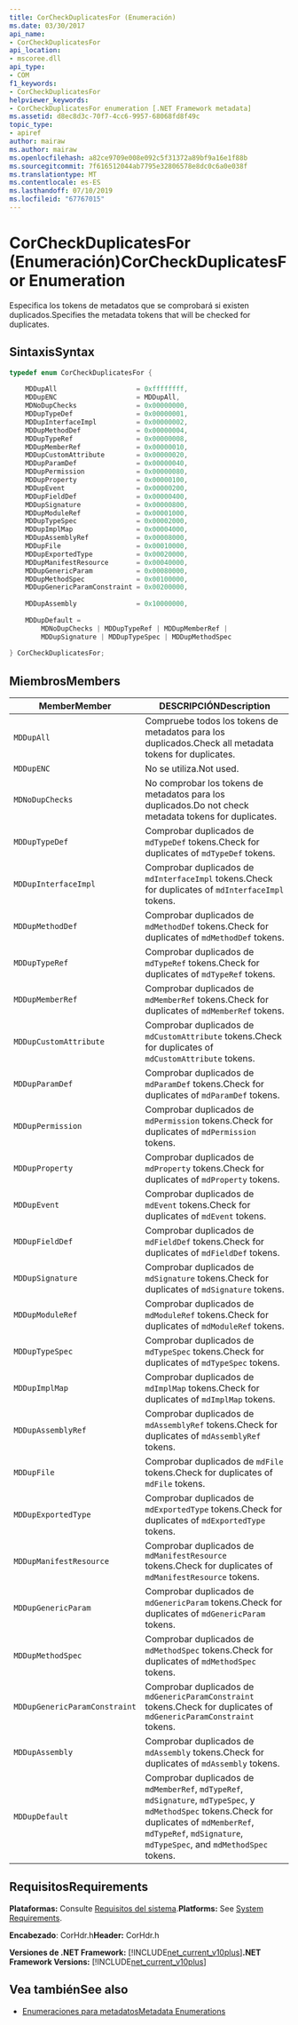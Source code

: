 ```yaml
---
title: CorCheckDuplicatesFor (Enumeración)
ms.date: 03/30/2017
api_name:
- CorCheckDuplicatesFor
api_location:
- mscoree.dll
api_type:
- COM
f1_keywords:
- CorCheckDuplicatesFor
helpviewer_keywords:
- CorCheckDuplicatesFor enumeration [.NET Framework metadata]
ms.assetid: d8ec8d3c-70f7-4cc6-9957-68068fd8f49c
topic_type:
- apiref
author: mairaw
ms.author: mairaw
ms.openlocfilehash: a82ce9709e008e092c5f31372a89bf9a16e1f88b
ms.sourcegitcommit: 7f616512044ab7795e32806578e8dc0c6a0e038f
ms.translationtype: MT
ms.contentlocale: es-ES
ms.lasthandoff: 07/10/2019
ms.locfileid: "67767015"
---
```

# <a name="corcheckduplicatesfor-enumeration"></a><span data-ttu-id="9c030-102">CorCheckDuplicatesFor (Enumeración)</span><span class="sxs-lookup"><span data-stu-id="9c030-102">CorCheckDuplicatesFor Enumeration</span></span>
<span data-ttu-id="9c030-103">Especifica los tokens de metadatos que se comprobará si existen duplicados.</span><span class="sxs-lookup"><span data-stu-id="9c030-103">Specifies the metadata tokens that will be checked for duplicates.</span></span>  
  
## <a name="syntax"></a><span data-ttu-id="9c030-104">Sintaxis</span><span class="sxs-lookup"><span data-stu-id="9c030-104">Syntax</span></span>  
  
```cpp  
typedef enum CorCheckDuplicatesFor {  
  
    MDDupAll                    = 0xffffffff,  
    MDDupENC                    = MDDupAll,  
    MDNoDupChecks               = 0x00000000,  
    MDDupTypeDef                = 0x00000001,  
    MDDupInterfaceImpl          = 0x00000002,  
    MDDupMethodDef              = 0x00000004,  
    MDDupTypeRef                = 0x00000008,  
    MDDupMemberRef              = 0x00000010,  
    MDDupCustomAttribute        = 0x00000020,  
    MDDupParamDef               = 0x00000040,  
    MDDupPermission             = 0x00000080,  
    MDDupProperty               = 0x00000100,  
    MDDupEvent                  = 0x00000200,  
    MDDupFieldDef               = 0x00000400,  
    MDDupSignature              = 0x00000800,  
    MDDupModuleRef              = 0x00001000,  
    MDDupTypeSpec               = 0x00002000,  
    MDDupImplMap                = 0x00004000,  
    MDDupAssemblyRef            = 0x00008000,  
    MDDupFile                   = 0x00010000,  
    MDDupExportedType           = 0x00020000,  
    MDDupManifestResource       = 0x00040000,  
    MDDupGenericParam           = 0x00080000,  
    MDDupMethodSpec             = 0x00100000,  
    MDDupGenericParamConstraint = 0x00200000,  
  
    MDDupAssembly               = 0x10000000,  
  
    MDDupDefault =   
        MDNoDupChecks | MDDupTypeRef | MDDupMemberRef |   
        MDDupSignature | MDDupTypeSpec | MDDupMethodSpec  
  
} CorCheckDuplicatesFor;  
```  
  
## <a name="members"></a><span data-ttu-id="9c030-105">Miembros</span><span class="sxs-lookup"><span data-stu-id="9c030-105">Members</span></span>  
  
|<span data-ttu-id="9c030-106">Member</span><span class="sxs-lookup"><span data-stu-id="9c030-106">Member</span></span>|<span data-ttu-id="9c030-107">DESCRIPCIÓN</span><span class="sxs-lookup"><span data-stu-id="9c030-107">Description</span></span>|  
|------------|-----------------|  
|`MDDupAll`|<span data-ttu-id="9c030-108">Compruebe todos los tokens de metadatos para los duplicados.</span><span class="sxs-lookup"><span data-stu-id="9c030-108">Check all metadata tokens for duplicates.</span></span>|  
|`MDDupENC`|<span data-ttu-id="9c030-109">No se utiliza.</span><span class="sxs-lookup"><span data-stu-id="9c030-109">Not used.</span></span>|  
|`MDNoDupChecks`|<span data-ttu-id="9c030-110">No comprobar los tokens de metadatos para los duplicados.</span><span class="sxs-lookup"><span data-stu-id="9c030-110">Do not check metadata tokens for duplicates.</span></span>|  
|`MDDupTypeDef`|<span data-ttu-id="9c030-111">Comprobar duplicados de `mdTypeDef` tokens.</span><span class="sxs-lookup"><span data-stu-id="9c030-111">Check for duplicates of `mdTypeDef` tokens.</span></span>|  
|`MDDupInterfaceImpl`|<span data-ttu-id="9c030-112">Comprobar duplicados de `mdInterfaceImpl` tokens.</span><span class="sxs-lookup"><span data-stu-id="9c030-112">Check for duplicates of `mdInterfaceImpl` tokens.</span></span>|  
|`MDDupMethodDef`|<span data-ttu-id="9c030-113">Comprobar duplicados de `mdMethodDef` tokens.</span><span class="sxs-lookup"><span data-stu-id="9c030-113">Check for duplicates of `mdMethodDef` tokens.</span></span>|  
|`MDDupTypeRef`|<span data-ttu-id="9c030-114">Comprobar duplicados de `mdTypeRef` tokens.</span><span class="sxs-lookup"><span data-stu-id="9c030-114">Check for duplicates of `mdTypeRef` tokens.</span></span>|  
|`MDDupMemberRef`|<span data-ttu-id="9c030-115">Comprobar duplicados de `mdMemberRef` tokens.</span><span class="sxs-lookup"><span data-stu-id="9c030-115">Check for duplicates of `mdMemberRef` tokens.</span></span>|  
|`MDDupCustomAttribute`|<span data-ttu-id="9c030-116">Comprobar duplicados de `mdCustomAttribute` tokens.</span><span class="sxs-lookup"><span data-stu-id="9c030-116">Check for duplicates of `mdCustomAttribute` tokens.</span></span>|  
|`MDDupParamDef`|<span data-ttu-id="9c030-117">Comprobar duplicados de `mdParamDef` tokens.</span><span class="sxs-lookup"><span data-stu-id="9c030-117">Check for duplicates of `mdParamDef` tokens.</span></span>|  
|`MDDupPermission`|<span data-ttu-id="9c030-118">Comprobar duplicados de `mdPermission` tokens.</span><span class="sxs-lookup"><span data-stu-id="9c030-118">Check for duplicates of `mdPermission` tokens.</span></span>|  
|`MDDupProperty`|<span data-ttu-id="9c030-119">Comprobar duplicados de `mdProperty` tokens.</span><span class="sxs-lookup"><span data-stu-id="9c030-119">Check for duplicates of `mdProperty` tokens.</span></span>|  
|`MDDupEvent`|<span data-ttu-id="9c030-120">Comprobar duplicados de `mdEvent` tokens.</span><span class="sxs-lookup"><span data-stu-id="9c030-120">Check for duplicates of `mdEvent` tokens.</span></span>|  
|`MDDupFieldDef`|<span data-ttu-id="9c030-121">Comprobar duplicados de `mdFieldDef` tokens.</span><span class="sxs-lookup"><span data-stu-id="9c030-121">Check for duplicates of `mdFieldDef` tokens.</span></span>|  
|`MDDupSignature`|<span data-ttu-id="9c030-122">Comprobar duplicados de `mdSignature` tokens.</span><span class="sxs-lookup"><span data-stu-id="9c030-122">Check for duplicates of `mdSignature` tokens.</span></span>|  
|`MDDupModuleRef`|<span data-ttu-id="9c030-123">Comprobar duplicados de `mdModuleRef` tokens.</span><span class="sxs-lookup"><span data-stu-id="9c030-123">Check for duplicates of `mdModuleRef` tokens.</span></span>|  
|`MDDupTypeSpec`|<span data-ttu-id="9c030-124">Comprobar duplicados de `mdTypeSpec` tokens.</span><span class="sxs-lookup"><span data-stu-id="9c030-124">Check for duplicates of `mdTypeSpec` tokens.</span></span>|  
|`MDDupImplMap`|<span data-ttu-id="9c030-125">Comprobar duplicados de `mdImplMap` tokens.</span><span class="sxs-lookup"><span data-stu-id="9c030-125">Check for duplicates of `mdImplMap` tokens.</span></span>|  
|`MDDupAssemblyRef`|<span data-ttu-id="9c030-126">Comprobar duplicados de `mdAssemblyRef` tokens.</span><span class="sxs-lookup"><span data-stu-id="9c030-126">Check for duplicates of `mdAssemblyRef` tokens.</span></span>|  
|`MDDupFile`|<span data-ttu-id="9c030-127">Comprobar duplicados de `mdFile` tokens.</span><span class="sxs-lookup"><span data-stu-id="9c030-127">Check for duplicates of `mdFile` tokens.</span></span>|  
|`MDDupExportedType`|<span data-ttu-id="9c030-128">Comprobar duplicados de `mdExportedType` tokens.</span><span class="sxs-lookup"><span data-stu-id="9c030-128">Check for duplicates of `mdExportedType` tokens.</span></span>|  
|`MDDupManifestResource`|<span data-ttu-id="9c030-129">Comprobar duplicados de `mdManifestResource` tokens.</span><span class="sxs-lookup"><span data-stu-id="9c030-129">Check for duplicates of `mdManifestResource` tokens.</span></span>|  
|`MDDupGenericParam`|<span data-ttu-id="9c030-130">Comprobar duplicados de `mdGenericParam` tokens.</span><span class="sxs-lookup"><span data-stu-id="9c030-130">Check for duplicates of `mdGenericParam` tokens.</span></span>|  
|`MDDupMethodSpec`|<span data-ttu-id="9c030-131">Comprobar duplicados de `mdMethodSpec` tokens.</span><span class="sxs-lookup"><span data-stu-id="9c030-131">Check for duplicates of `mdMethodSpec` tokens.</span></span>|  
|`MDDupGenericParamConstraint`|<span data-ttu-id="9c030-132">Comprobar duplicados de `mdGenericParamConstraint` tokens.</span><span class="sxs-lookup"><span data-stu-id="9c030-132">Check for duplicates of `mdGenericParamConstraint` tokens.</span></span>|  
|`MDDupAssembly`|<span data-ttu-id="9c030-133">Comprobar duplicados de `mdAssembly` tokens.</span><span class="sxs-lookup"><span data-stu-id="9c030-133">Check for duplicates of `mdAssembly` tokens.</span></span>|  
|`MDDupDefault`|<span data-ttu-id="9c030-134">Comprobar duplicados de `mdMemberRef`, `mdTypeRef`, `mdSignature`, `mdTypeSpec`, y `mdMethodSpec` tokens.</span><span class="sxs-lookup"><span data-stu-id="9c030-134">Check for duplicates of `mdMemberRef`, `mdTypeRef`, `mdSignature`, `mdTypeSpec`, and `mdMethodSpec` tokens.</span></span>|  
  
## <a name="requirements"></a><span data-ttu-id="9c030-135">Requisitos</span><span class="sxs-lookup"><span data-stu-id="9c030-135">Requirements</span></span>  
 <span data-ttu-id="9c030-136">**Plataformas:** Consulte [Requisitos del sistema](../../../../docs/framework/get-started/system-requirements.md).</span><span class="sxs-lookup"><span data-stu-id="9c030-136">**Platforms:** See [System Requirements](../../../../docs/framework/get-started/system-requirements.md).</span></span>  
  
 <span data-ttu-id="9c030-137">**Encabezado**: CorHdr.h</span><span class="sxs-lookup"><span data-stu-id="9c030-137">**Header:** CorHdr.h</span></span>  
  
 <span data-ttu-id="9c030-138">**Versiones de .NET Framework:** [!INCLUDE[net_current_v10plus](../../../../includes/net-current-v10plus-md.md)]</span><span class="sxs-lookup"><span data-stu-id="9c030-138">**.NET Framework Versions:** [!INCLUDE[net_current_v10plus](../../../../includes/net-current-v10plus-md.md)]</span></span>  
  
## <a name="see-also"></a><span data-ttu-id="9c030-139">Vea también</span><span class="sxs-lookup"><span data-stu-id="9c030-139">See also</span></span>

- [<span data-ttu-id="9c030-140">Enumeraciones para metadatos</span><span class="sxs-lookup"><span data-stu-id="9c030-140">Metadata Enumerations</span></span>](../../../../docs/framework/unmanaged-api/metadata/metadata-enumerations.md)
